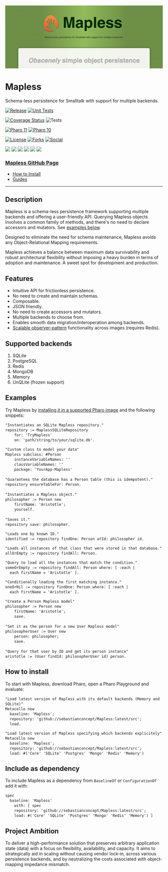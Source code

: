 ![Mapless](./hero.jpg)

# Mapless

Schema-less persistence for Smalltalk with support for multiple backends.

[![Release](https://img.shields.io/github/v/tag/sebastianconcept/Mapless?label=release)](https://github.com/sebastianconcept/Mapless/releases)
[![Unit Tests](https://github.com/sebastianconcept/Mapless/actions/workflows/build.yml/badge.svg)](https://github.com/sebastianconcept/Mapless/actions/workflows/build.yml)

[![Coverage Status](https://codecov.io/github/sebastianconcept/Mapless/coverage.svg?branch=main)](https://codecov.io/gh/sebastianconcept/Mapless/branch/master)
![Tests](https://img.shields.io/badge/tests-193-green)


[![Pharo 11](https://img.shields.io/badge/Pharo-11-%23383932.svg)](https://pharo.org/download)
[![Pharo 10](https://img.shields.io/badge/Pharo-10-%23383932.svg)](https://pharo.org/download)

[![License](https://img.shields.io/badge/license-MIT-green)](./LICENSE.txt)
[![Forks](https://img.shields.io/github/forks/sebastianconcept/Mapless?style=sociall)]()
[![Social](https://img.shields.io/github/stars/sebastianconcept/Mapless?style=social)]()

[![](https://img.shields.io/badge/Sqlite-044a64?logo=sqlite&logoColor=white)](https://www.sqlite.org/index.html)
[![](https://img.shields.io/badge/PostgreSQL-336791?logo=postgresql&logoColor=white)](https://www.postgresql.org/)
[![](https://img.shields.io/badge/UnQlite-003127?logo=unqlite&logoColor=white)](https://unqlite.org/)
[![](https://img.shields.io/badge/MongoDB-001e2b?logo=mongodb&logoColor=13aa52)](https://www.mongodb.com/)
[![](https://img.shields.io/badge/RAM-001B57)](https://en.wikipedia.org/wiki/Random-access_memory)
[![](https://img.shields.io/badge/redis-CC0000.svg?logo=redis&logoColor=white)](https://redis.io/)

### [Mapless GitHub Page](https://sebastianconcept.github.io/Mapless/)

- [How to Install](#how-to-install)
- [Guides](https://sebastianconcept.github.io/Mapless/#guides)

---

## Description

Mapless is a schema-less persistence framework supporting multiple backends and offering a user-friendly API. Querying Mapless objects involves a common family of methods, and there's no need to declare accessors and mutators. See [examples below](#examples).

Designed to eliminate the need for schema maintenance, Mapless avoids any Object-Relational Mapping requirements.

Mapless achieves a balance between maximum data survivability and robust architectural flexibility without imposing a heavy burden in terms of adoption and maintenance. A sweet spot for development and production.

## Features

- Intuitive API for frictionless persistence.
- No need to create and maintain schemas.
- Composable.
- JSON friendly.
- No need to create accessors and mutators.
- Multiple backends to choose from.
- Enables smooth data migration/interoperation among backends.
- [Scalable observer-pattern](https://sebastianconcept.github.io/Mapless/guides/2024/01/28/observer-pattern.html) functionality across images (requires Redis).

## Supported backends

1. SQLite
2. PostgreSQL
3. Redis
4. MongoDB
5. Memory
6. UnQLite (frozen support)

## Examples
Try Mapless by [installing it in a supported Pharo image](#how-to-install) and the following snippets:

```Smalltalk
"Instantiates an SQLite Mapless repository."
repository := MaplessSQLiteRepository
    for: 'TryMapless'
    on: 'path/string/to/your/sqlite.db'.
```

```Smalltalk
"Custom class to model your data"
Mapless subclass: #Person
	instanceVariableNames: ''
	classVariableNames: ''
	package: 'YourApp-Mapless'

"Guarantees the database has a Person table (this is idempotent)."
repository ensureTableFor: Person.

"Instantiates a Mapless object."
philosopher := Person new
	firstName: 'Aristotle';
	yourself.

"Saves it."
repository save: philosopher.
```

```Smalltalk
"Loads one by known ID."
identified := repository findOne: Person atId: philosopher id.
```

```Smalltalk
"Loads all instances of that class that were stored in that database."
allOrEmpty := repository findAll: Person.
```

```Smalltalk
"Query to load all the instances that match the condition."
someOrEmpty := repository findAll: Person where: [ :each | 
  each firstName = 'Aristotle' ].
```

```Smalltalk
"Conditionally loading the first matching instance."
oneOrNil := repository findOne: Person where: [ :each | 
  each firstName = 'Aristotle' ].
```

```Smalltalk
"Create a Person Mapless model"
philosopher := Person new
	firstName: 'Aristotle';
	save.

"Set it as the person for a new User Mapless model"
philosopherUser := User new
	person: philosopher;
	save.  

"Query for that user by ID and get its person instance"
aristotle := (User findId: philosopherUser id) person.
```
## How to install

To start with Mapless, download Pharo, open a Pharo Playground and evaluate:

```smalltalk
"Load latest version of Mapless with its default backends (Memory and SQLite)"
Metacello new
  baseline: 'Mapless';
  repository: 'github://sebastianconcept/Mapless:latest/src';
  load.
```
```smalltalk
"Load latest version of Mapless specifying which backends explicitely"
Metacello new
  baseline: 'Mapless';
  repository: 'github://sebastianconcept/Mapless:latest/src';
  load: #('Core' 'SQLite' 'Postgres' 'Mongo' 'Redis' 'Memory') 
```

## Include as dependency

To include Mapless as a dependency from `BaselineOf` or `ConfigurationOf` add it with:

```smalltalk
spec
  baseline: 'Mapless'
    with: [ spec
    repository: 'github://sebastianconcept/Mapless:latest/src';
    load: #('Core' 'SQLite' 'Postgres' 'Mongo' 'Redis' 'Memory') ]
```
## Project Ambition

To deliver a high-performance solution that preserves arbitrary application state (data) with a focus on flexibility, availability, and capacity. It aims to strategically aid in scaling without causing vendor lock-in, across various persistence backends, and by neutralizing the costs associated with object-mapping impedance mismatch.

